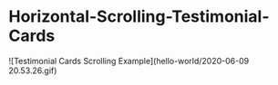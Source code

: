 # Horizontal-Scrolling-Testimonial-Cards

![Testimonial Cards Scrolling Example](hello-world/2020-06-09 20.53.26.gif)
